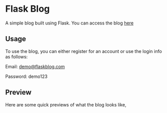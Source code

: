 # Flask Blog
A simple blog built using Flask. You can access the blog [here](the-flask-blog.herokuapp.com)

## Usage
To use the blog, you can either register for an account or use the login info as follows:

Email: demo@flaskblog.com

Password: demo123

## Preview
Here are some quick previews of what the blog looks like,
